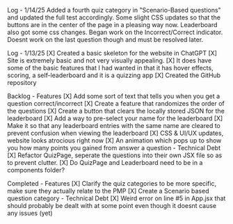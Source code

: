 Log - 1/14/25
    Added a fourth quiz category in "Scenario-Based questions" and updated the full test accordingly.
    Some slight CSS updates so that the buttons are in the center of the page in a pleasing way now. Leaderboard also got some css changes.
    Began work on the Incorrect/Correct indicator. Doesnt work on the last question though and must be resolved later.

Log - 1/13/25
    [X] Created a basic skeleton for the website in ChatGPT
    [X] Site is extremely basic and not very visually appealing.
    [X] It does have some of the basic features that I had wanted in that it has hover effects, scoring, a self-leaderboard and it is a quizzing app
    [X] Created the GitHub repository

Backlog
    - Features
            [X] Add some sort of text that tells you when you get a question correct/incorrect
        [X] Create a feature that randomizes the order of the questions
        [X] Create a button that clears the locally stored JSON for the leaderboard
        [X] Add a way to pre-select your name for the leaderboard
        [X] Make it so that any leaderboard entries with the same name are cleared to prevent confusion when viewing the leaderboard
        [X] CSS & UI/UX updates, website looks atrocious right now
        [X] An animation which pops up to show you how many points you gained from answer a question
    - Technical Debt
        [X] Refactor QuizPage, seperate the questions into their own JSX file so as to prevent clutter.
        [X] Do QuizPage and Leaderboard need to be in a components folder?

Completed
    - Features
        [X] Clarify the quiz categories to be more specific, make sure they actually relate to the PMP
        [X] Create a Scenario based question category
    - Technical Debt
            [X] Weird error on line #5 in App.jsx that should probably be dealt with at some point even though it doesnt cause any issues (yet)
